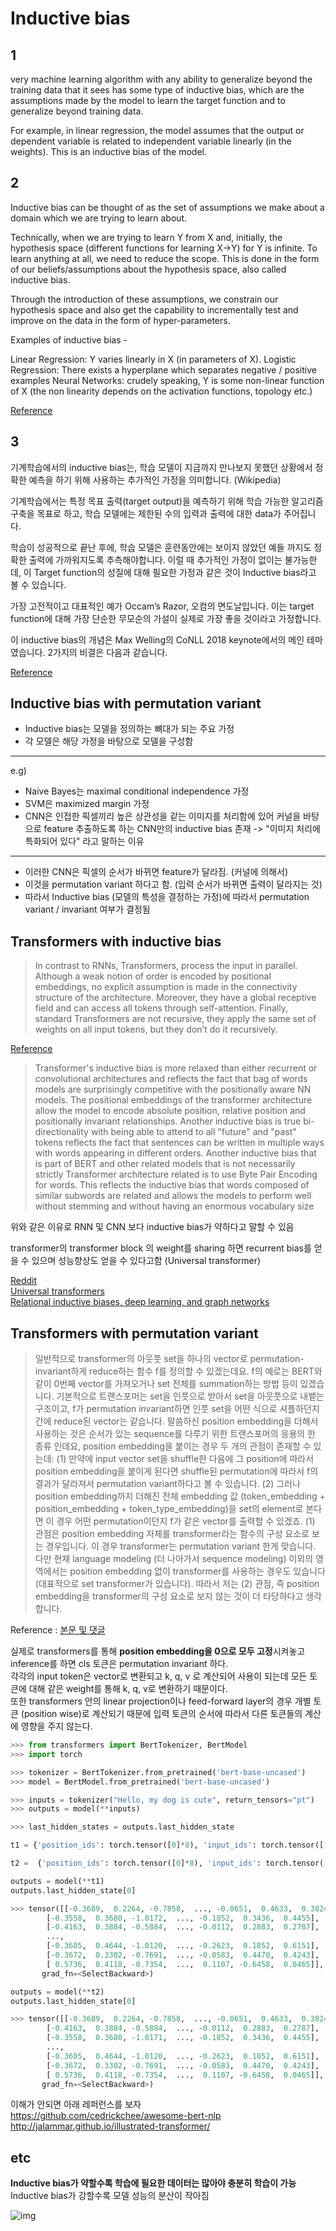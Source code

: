 # Inductive bias


## 1
very machine learning algorithm with any ability to generalize beyond the training data that it sees has some type of inductive bias, which are the assumptions made by the model to learn the target function and to generalize beyond training data.

For example, in linear regression, the model assumes that the output or dependent variable is related to independent variable linearly (in the weights). This is an inductive bias of the model.


## 2

Inductive bias can be thought of as the set of assumptions we make about a domain which we are trying to learn about.

Technically, when we are trying to learn Y from X and, initially, the hypothesis space (different functions for learning X->Y) for Y is infinite. To learn anything at all, we need to reduce the scope. This is done in the form of our beliefs/assumptions about the hypothesis space, also called inductive bias.

Through the introduction of these assumptions, we constrain our hypothesis space and also get the capability to incrementally test and improve on the data in the form of hyper-parameters.

Examples of inductive bias -

Linear Regression: Y varies linearly in X (in parameters of X).
Logistic Regression: There exists a hyperplane which separates negative / positive examples
Neural Networks: crudely speaking, Y is some non-linear function of X (the non linearity depends on the activation functions, topology etc.)


[Reference](https://stackoverflow.com/questions/35655267/what-is-inductive-bias-in-machine-learning)

## 3

기계학습에서의 inductive bias는, 학습 모델이 지금까지 만나보지 못했던 상황에서 정확한 예측을 하기 위해 사용하는 추가적인 가정을 의미합니다. (Wikipedia)  

기계학습에서는 특정 목표 출력(target output)을 예측하기 위해 학습 가능한 알고리즘 구축을 목표로 하고, 학습 모델에는 제한된 수의 입력과 출력에 대한 data가 주어집니다. 

학습이 성공적으로 끝난 후에, 학습 모델은 훈련동안에는 보이지 않았던 예들 까지도 정확한 출력에 가까워지도록 추측해야합니다. 이럴 때 추가적인 가정이 없이는 불가능한데, 이 Target function의 성질에 대해 필요한 가정과 같은 것이 Inductive bias라고 볼 수 있습니다.  

가장 고전적이고 대표적인 예가 Occam’s Razor, 오컴의 면도날입니다. 이는 target function에 대해 가장 단순한 무모순의 가설이 실제로 가장 좋을 것이라고 가정합니다. 

이 inductive bias의 개념은 Max Welling의 CoNLL 2018 keynote에서의 메인 테마였습니다. 2가지의 비결은 다음과 같습니다.  

[Reference](https://mino-park7.github.io/blog/)



## Inductive bias with permutation variant

- Inductive bias는 모델을 정의하는 뼈대가 되는 주요 가정
- 각 모델은 해당 가정을 바탕으로 모델을 구성함
---
e.g)
- Naive Bayes는 maximal conditional independence 가정
- SVM은 maximized margin 가정
- CNN은 인접한 픽셀끼리 높은 상관성을 같는 이미지를 처리함에 있어 커널을 바탕으로 feature 추출하도록 하는 CNN만의 inductive bias 존재 -> "이미지 처리에 특화되어 있다" 라고 말하는 이유
---
- 이러한 CNN은 픽셀의 순서가 바뀌면 feature가 달라짐. (커널에 의해서)
- 이것을 permutation variant 하다고 함. (입력 순서가 바뀌면 출력이 달라지는 것)
- 따라서 Inductive bias (모델의 특성을 결정하는 가정)에 따라서 permutation variant / invariant 여부가 결정됨

## Transformers with inductive bias

> In contrast to RNNs, Transformers, process the input in parallel. Although a weak notion of order is encoded by positional embeddings, no explicit assumption is made in the connectivity structure of the architecture. Moreover, they have a global receptive field and can access all tokens through self-attention. Finally, standard Transformers are not recursive, they apply the same set of weights on all input tokens, but they don’t do it recursively.

[Reference](https://samiraabnar.github.io/articles/2020-05/recurrence)  

> Transformer's inductive bias is more relaxed than either recurrent or convolutional architectures and reflects the fact that bag of words models are surprisingly competitive with the positionally aware NN models.
The positional embeddings of the transformer architecture allow the model to encode absolute position, relative position and positionally invariant relationships. Another inductive bias is true bi-directionality with being able to attend to all "future" and "past" tokens reflects the fact that sentences can be written in multiple ways with words appearing in different orders.
Another inductive bias that is part of BERT and other related models that is not necessarily strictly Transformer architecture related is to use Byte Pair Encoding for words. This reflects the inductive bias that words composed of similar subwords are related and allows the models to perform well without stemming and without having an enormous vocabulary size

위와 같은 이유로 RNN 및 CNN 보다 inductive bias가 약하다고 말할 수 있음

transformer의 transformer block 의 weight를 sharing 하면 recurrent bias를 얻을 수 있으며 성능향상도 얻을 수 있다고함 (Universal transformer)


[Reddit](https://www.reddit.com/r/MachineLearning/comments/d0gnyp/d_what_is_the_inductive_bias_in_transformer/)  
[Universal transformers](https://arxiv.org/pdf/1807.03819.pdf)  
[Relational inductive biases, deep learning, and graph networks](https://arxiv.org/pdf/1806.01261.pdf)  

## Transformers with permutation variant

> 일반적으로 transformer의 아웃풋 set을 하나의 vector로 permutation-invariant하게 reduce하는 함수 f를 정의할 수 있겠는데요. f의 예로는 BERT와 같이 0번째 vector를 가져오거나 set 전체를 summation하는 방법 등이 있겠습니다. 기본적으로 트랜스포머는 set을 인풋으로 받아서 set을 아웃풋으로 내뱉는 구조이고, f가 permutation invariant하면 인풋 set을 어떤 식으로 셔플하던지 간에 reduce된 vector는 같습니다.
말씀하신 position embedding을 더해서 사용하는 것은 순서가 있는 sequence를 다루기 위한 트랜스포머의 응용의 한 종류 인데요, position embedding을 붙이는 경우 두 개의 관점이 존재할 수 있는데: (1) 만약에 input vector set을 shuffle한 다음에 그 position에 따라서 position embedding을 붙이게 된다면 shuffle된 permutation에 따라서 f의 결과가 달라져서 permutation variant하다고 볼 수 있습니다. (2) 그러나 position embedding까지 더해진 전체 embedding 값 (token_embedding + position_embedding + token_type_embedding)을 set의 element로 본다면 이 경우 어떤 permutation이던지 f가 같은 vector를 출력할 수 있겠죠.
(1) 관점은 position embedding 자체를 transformer라는 함수의 구성 요소로 보는 경우입니다. 이 경우 transformer는 permutation variant 한게 맞습니다. 다만 현재 language modeling (더 나아가서 sequence modeling) 이외의 영역에서는 position embedding 없이 transformer를 사용하는 경우도 있습니다 (대표적으로 set transformer가 있습니다). 따라서 저는 (2) 관점, 즉 position embedding을 transformer의 구성 요소로 보지 않는 것이 더 타당하다고 생각합니다.

Reference : [본문 및 댓글](https://wonjae.kim/blog/2021/Exploiting_Contemporary_ML/?fbclid=IwAR3hTsYTNPJ93RbNTg5eJ3wbwcqDjN8Eqqp31tVJy3BurDl_Q5Kj6gpGal0)  

실제로 transformers를 통해 **position embedding을 0으로 모두 고정**시켜놓고 inference를 하면 cls 토큰은 permutation invariant 하다.  
각각의 input token은 vector로 변환되고 k, q, v 로 계산되어 사용이 되는데 모든 토큰에 대해 같은 weight를 통해 k, q, v로 변환하기 때문이다.    
또한 transformers 안의 linear projection이나 feed-forward layer의 경우 개별 토큰 (position wise)로 계산되기 때문에 입력 토큰의 순서에 따라서 다른 토큰들의 계산에 영향을 주지 않는다.  

```python
>>> from transformers import BertTokenizer, BertModel
>>> import torch

>>> tokenizer = BertTokenizer.from_pretrained('bert-base-uncased')
>>> model = BertModel.from_pretrained('bert-base-uncased')

>>> inputs = tokenizer("Hello, my dog is cute", return_tensors="pt")
>>> outputs = model(**inputs)

>>> last_hidden_states = outputs.last_hidden_state

t1 = {'position_ids': torch.tensor([0]*8), 'input_ids': torch.tensor([[  101,  7592,  1010,  2026,  3899,  2003, 10140,   102]]), 'token_type_ids': torch.tensor([[0, 0, 0, 0, 0, 0, 0, 0]]), 'attention_mask': torch.tensor([[1, 1, 1, 1, 1, 1, 1, 1]])}

t2 =  {'position_ids': torch.tensor([0]*8), 'input_ids': torch.tensor([[  101,    1010, 7592, 2026,  3899,  2003, 10140,   102]]), 'token_type_ids': torch.tensor([[0, 0, 0, 0, 0, 0, 0, 0]]), 'attention_mask': torch.tensor([[1, 1, 1, 1, 1, 1, 1, 1]])}

outputs = model(**t1)
outputs.last_hidden_state[0]

>>> tensor([[-0.3689,  0.2264, -0.7858,  ..., -0.0651,  0.4633,  0.3824],
        [-0.3558,  0.3680, -1.0172,  ..., -0.1852,  0.3436,  0.4455],
        [-0.4163,  0.3884, -0.5884,  ..., -0.0112,  0.2883,  0.2787],
        ...,
        [-0.3605,  0.4644, -1.0120,  ..., -0.2623,  0.1852,  0.6151],
        [-0.3672,  0.3302, -0.7691,  ..., -0.0583,  0.4470,  0.4243],
        [ 0.5736,  0.4118, -0.7354,  ...,  0.1107, -0.6458,  0.0465]],
       grad_fn=<SelectBackward>)

outputs = model(**t2)
outputs.last_hidden_state[0]

>>> tensor([[-0.3689,  0.2264, -0.7858,  ..., -0.0651,  0.4633,  0.3824],
        [-0.4163,  0.3884, -0.5884,  ..., -0.0112,  0.2883,  0.2787],
        [-0.3558,  0.3680, -1.0171,  ..., -0.1852,  0.3436,  0.4455],
        ...,
        [-0.3605,  0.4644, -1.0120,  ..., -0.2623,  0.1852,  0.6151],
        [-0.3672,  0.3302, -0.7691,  ..., -0.0583,  0.4470,  0.4243],
        [ 0.5736,  0.4118, -0.7354,  ...,  0.1107, -0.6458,  0.0465]],
       grad_fn=<SelectBackward>)
```

이해가 안되면 아래 레퍼런스를 보자  
https://github.com/cedrickchee/awesome-bert-nlp  
http://jalammar.github.io/illustrated-transformer/  


## etc
**Inductive bias가 약할수록 학습에 필요한 데이터는 많아야 충분히 학습이 가능**  
Inductive bias가 강할수록 모델 성능의 분산이 작아짐

![img](https://i.stack.imgur.com/QbD58.png)
